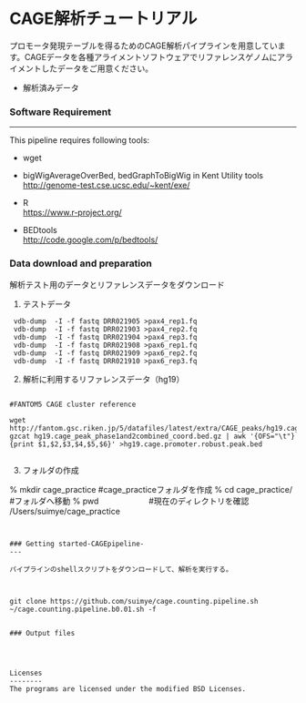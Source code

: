 CAGE解析チュートリアル
====

プロモータ発現テーブルを得るためのCAGE解析パイプラインを用意しています。CAGEデータを各種アライメントソフトウェアでリファレンスゲノムにアライメントしたデータをご用意ください。

- 解析済みデータ  




### Software Requirement   
---    
This pipeline requires following tools:  

- wget  
	
- bigWigAverageOverBed, bedGraphToBigWig in Kent Utility tools  
	http://genome-test.cse.ucsc.edu/~kent/exe/
- R  
	https://www.r-project.org/
- BEDtools  
	http://code.google.com/p/bedtools/ 
	
### Data download and preparation

解析テスト用のデータとリファレンスデータをダウンロード    


1. テストデータ  

```  
 vdb-dump  -I -f fastq DRR021905 >pax4_rep1.fq
 vdb-dump  -I -f fastq DRR021903 >pax4_rep2.fq
 vdb-dump  -I -f fastq DRR021904 >pax4_rep3.fq
 vdb-dump  -I -f fastq DRR021908 >pax6_rep1.fq
 vdb-dump  -I -f fastq DRR021909 >pax6_rep2.fq
 vdb-dump  -I -f fastq DRR021910 >pax6_rep3.fq

```  


2. 解析に利用するリファレンスデータ（hg19）

```  

#FANTOM5 CAGE cluster reference

wget http://fantom.gsc.riken.jp/5/datafiles/latest/extra/CAGE_peaks/hg19.cage_peak_phase1and2combined_coord.bed.gz
gzcat hg19.cage_peak_phase1and2combined_coord.bed.gz | awk '{OFS="\t"}{print $1,$2,$3,$4,$5,$6}' >hg19.cage.promoter.robust.peak.bed


```  

  
3. フォルダの作成  


% mkdir cage_practice     #cage_practiceフォルダを作成
% cd cage_practice/         #フォルダへ移動
% pwd          　　　　　　#現在のディレクトリを確認
/Users/suimye/cage_practice  


```


### Getting started-CAGEpipeline- 
---   

パイプラインのshellスクリプトをダウンロードして、解析を実行する。
	
	
```
	git clone https://github.com/suimye/cage.counting.pipeline.sh  
	~/cage.counting.pipeline.b0.01.sh -f 
```

### Output files




Licenses
--------
The programs are licensed under the modified BSD Licenses. 
